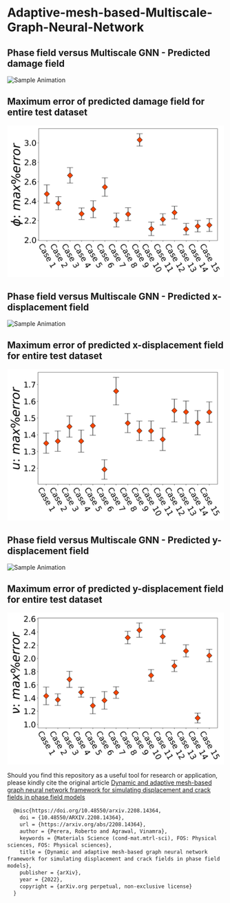 # Adaptive-mesh-based-Multiscale-Graph-Neural-Network

## Phase field versus Multiscale GNN - Predicted damage field 
![Sample Animation](LeftEdge_cPhi_sim_3.gif "Phase-field VS. Multiscale GNN: Predicted damage field")

## Maximum error of predicted damage field for entire test dataset
![Sample Animation](cPhi_Multiscale_max_error.png "Predicted y-displacement field max error")

## Phase field versus Multiscale GNN - Predicted x-displacement field 
![Sample Animation](LeftEdge_XDisp_sim_3.gif "Phase-field VS. Multiscale GNN: Predicted x-displacement field")

## Maximum error of predicted x-displacement field for entire test dataset
![Sample Animation](XDisp_Multiscale_max_error.png "Predicted x-displacement field max error")

## Phase field versus Multiscale GNN - Predicted y-displacement field 
![Sample Animation](LeftEdge_YDisp_sim_3.gif "Phase-field VS. Multiscale GNN: Predicted y-displacement field")

## Maximum error of predicted y-displacement field for entire test dataset
![Sample Animation](YDisp_Multiscale_max_error.png "Predicted y-displacement field max error")

Should you find this repository as a useful tool for research or application, please kindly cite the original article [Dynamic and adaptive mesh-based graph neural network framework for simulating displacement and crack fields in phase field models](https://arxiv.org/abs/2208.14364v2)

      @misc{https://doi.org/10.48550/arxiv.2208.14364,
        doi = {10.48550/ARXIV.2208.14364},
        url = {https://arxiv.org/abs/2208.14364},
        author = {Perera, Roberto and Agrawal, Vinamra},
        keywords = {Materials Science (cond-mat.mtrl-sci), FOS: Physical sciences, FOS: Physical sciences},
        title = {Dynamic and adaptive mesh-based graph neural network framework for simulating displacement and crack fields in phase field models},
        publisher = {arXiv},
        year = {2022},
        copyright = {arXiv.org perpetual, non-exclusive license}
      }



